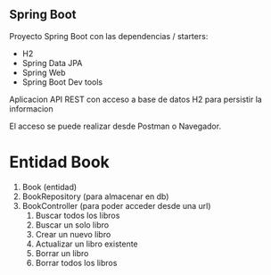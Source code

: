 ## Spring Boot

Proyecto Spring Boot con las dependencias / starters:

* H2
* Spring Data JPA
* Spring Web
* Spring Boot Dev tools

Aplicacion API REST con acceso a base de datos H2 para persistir la informacion

El acceso se puede realizar desde Postman o Navegador.


# Entidad Book

1. Book (entidad)
2. BookRepository (para almacenar en db)
3. BookController (para poder acceder desde una url)
   1. Buscar todos los libros
   2. Buscar un solo libro
   3. Crear un nuevo libro
   4. Actualizar un libro existente
   5. Borrar un libro
   6. Borrar todos los libros